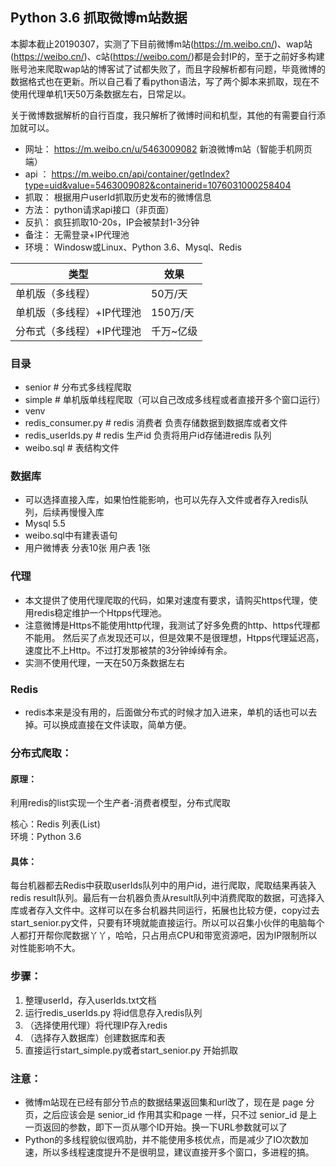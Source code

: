 
## Python 3.6 抓取微博m站数据

本脚本截止20190307，实测了下目前微博m站(https://m.weibo.cn/)、wap站(https://weibo.cn/)、c站(https://weibo.com/)都是会封IP的，至于之前好多构建账号池来爬取wap站的博客试了试都失败了，而且字段解析都有问题，毕竟微博的数据格式也在更新。所以自己看了看python语法，写了两个脚本来抓取，现在不使用代理单机1天50万条数据左右，日常足以。

关于微博数据解析的自行百度，我只解析了微博时间和机型，其他的有需要自行添加就可以。


- 网址： https://m.weibo.cn/u/5463009082 新浪微博m站（智能手机网页端）</br> 
- api ： https://m.weibo.cn/api/container/getIndex?type=uid&value=5463009082&containerid=1076031000258404</br> 
- 抓取： 根据用户userId抓取历史发布的微博信息</br> 
- 方法： python请求api接口（非页面）</br> 
- 反扒： 疯狂抓取10-20s，IP会被禁封1-3分钟</br> 
- 备注： 无需登录+IP代理池</br> 
- 环境： Windosw或Linux、Python 3.6、Mysql、Redis</br> 


类型 | 效果
---|---
单机版（多线程）| 50万/天
单机版（多线程）+IP代理池| 150万/天
分布式（多线程）+IP代理池 | 千万~亿级


### 目录

- senior	# 分布式多线程爬取
- simple	# 单机版单线程爬取（可以自己改成多线程或者直接开多个窗口运行）
- venv	
- redis_consumer.py	   # redis 消费者 负责存储数据到数据库或者文件
- redis_userIds.py	   # redis 生产id 负责将用户id存储进redis 队列
- weibo.sql           # 表结构文件

### 数据库

* 可以选择直接入库，如果怕性能影响，也可以先存入文件或者存入redis队列，后续再慢慢入库
* Mysql 5.5
* weibo.sql中有建表语句
* 用户微博表 分表10张 用户表 1张

### 代理

* 本文提供了使用代理爬取的代码，如果对速度有要求，请购买https代理，使用redis稳定维护一个Htpps代理池。
* 注意微博是Https不能使用http代理，我测试了好多免费的http、https代理都不能用。
然后买了点发现还可以，但是效果不是很理想，Htpps代理延迟高，速度比不上Http。不过打发那被禁的3分钟绰绰有余。
* 实测不使用代理，一天在50万条数据左右


### Redis

* redis本来是没有用的，后面做分布式的时候才加入进来，单机的话也可以去掉。可以换成直接在文件读取，简单方便。


### 分布式爬取：

#### 原理：

利用redis的list实现一个生产者-消费者模型，分布式爬取<br/>

核心：Redis 列表(List)<br/>
环境：Python 3.6<br/>

#### 具体：

每台机器都去Redis中获取userIds队列中的用户id，进行爬取，爬取结果再装入redis result队列。最后有一台机器负责从result队列中消费爬取的数据，可选择入库或者存入文件中。这样可以在多台机器共同运行，拓展也比较方便，copy过去 start_senior.py文件，只要有环境就能直接运行。所以可以召集小伙伴的电脑每个人都打开帮你爬数据丫丫，哈哈，只占用点CPU和带宽资源吧，因为IP限制所以对性能影响不大。


### 步骤：

1. 整理userId，存入userIds.txt文档
2. 运行redis_userIds.py 将id信息存入redis队列
3. （选择使用代理）将代理IP存入redis
4. （选择存入数据库）创建数据库和表
5. 直接运行start_simple.py或者start_senior.py 开始抓取


### 注意：

* 微博m站现在已经有部分节点的数据结果返回集和url改了，现在是 page 分页，之后应该会是 senior_id 作用其实和page 一样，只不过 senior_id 是上一页返回的参数，即下一页从哪个ID开始。换一下URL参数就可以了
* Python的多线程貌似很鸡肋，并不能使用多核优点，而是减少了IO次数加速，所以多线程速度提升不是很明显，建议直接开多个窗口，多进程的搞。

